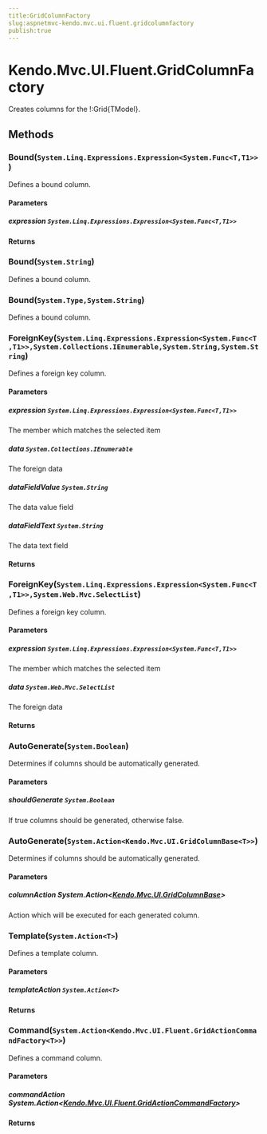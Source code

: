```yaml
---
title:GridColumnFactory
slug:aspnetmvc-kendo.mvc.ui.fluent.gridcolumnfactory
publish:true
---
```


# Kendo.Mvc.UI.Fluent.GridColumnFactory
Creates columns for the !:Grid{TModel}.



## Methods

### Bound(`System.Linq.Expressions.Expression<System.Func<T,T1>>`)
Defines a bound column.


#### Parameters

##### expression `System.Linq.Expressions.Expression<System.Func<T,T1>>`




#### Returns




### Bound(`System.String`)
Defines a bound column.





### Bound(`System.Type,System.String`)
Defines a bound column.





### ForeignKey(`System.Linq.Expressions.Expression<System.Func<T,T1>>,System.Collections.IEnumerable,System.String,System.String`)
Defines a foreign key column.


#### Parameters

##### expression `System.Linq.Expressions.Expression<System.Func<T,T1>>`
The member which matches the selected item

##### data `System.Collections.IEnumerable`
The foreign data

##### dataFieldValue `System.String`
The data value field

##### dataFieldText `System.String`
The data text field



#### Returns




### ForeignKey(`System.Linq.Expressions.Expression<System.Func<T,T1>>,System.Web.Mvc.SelectList`)
Defines a foreign key column.


#### Parameters

##### expression `System.Linq.Expressions.Expression<System.Func<T,T1>>`
The member which matches the selected item

##### data `System.Web.Mvc.SelectList`
The foreign data



#### Returns




### AutoGenerate(`System.Boolean`)
Determines if columns should be automatically generated.


#### Parameters

##### shouldGenerate `System.Boolean`
If true columns should be generated, otherwise false.





### AutoGenerate(`System.Action<Kendo.Mvc.UI.GridColumnBase<T>>`)
Determines if columns should be automatically generated.


#### Parameters

##### columnAction System.Action<[Kendo.Mvc.UI.GridColumnBase](/api/wrappers/aspnet-mvc/Kendo.Mvc.UI/GridColumnBase)<T>>
Action which will be executed for each generated column.





### Template(`System.Action<T>`)
Defines a template column.


#### Parameters

##### templateAction `System.Action<T>`




#### Returns




### Command(`System.Action<Kendo.Mvc.UI.Fluent.GridActionCommandFactory<T>>`)
Defines a command column.


#### Parameters

##### commandAction System.Action<[Kendo.Mvc.UI.Fluent.GridActionCommandFactory](/api/wrappers/aspnet-mvc/Kendo.Mvc.UI.Fluent/GridActionCommandFactory)<T>>




#### Returns





